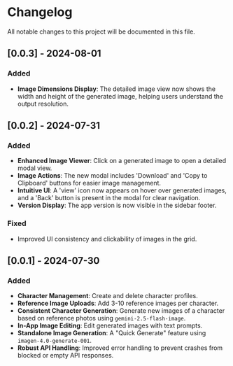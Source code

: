 # Changelog

All notable changes to this project will be documented in this file.

## [0.0.3] - 2024-08-01

### Added
- **Image Dimensions Display**: The detailed image view now shows the width and height of the generated image, helping users understand the output resolution.

## [0.0.2] - 2024-07-31

### Added
- **Enhanced Image Viewer**: Click on a generated image to open a detailed modal view.
- **Image Actions**: The new modal includes 'Download' and 'Copy to Clipboard' buttons for easier image management.
- **Intuitive UI**: A 'view' icon now appears on hover over generated images, and a 'Back' button is present in the modal for clear navigation.
- **Version Display**: The app version is now visible in the sidebar footer.

### Fixed
- Improved UI consistency and clickability of images in the grid.

## [0.0.1] - 2024-07-30

### Added
- **Character Management**: Create and delete character profiles.
- **Reference Image Uploads**: Add 3-10 reference images per character.
- **Consistent Character Generation**: Generate new images of a character based on reference photos using `gemini-2.5-flash-image`.
- **In-App Image Editing**: Edit generated images with text prompts.
- **Standalone Image Generation**: A "Quick Generate" feature using `imagen-4.0-generate-001`.
- **Robust API Handling**: Improved error handling to prevent crashes from blocked or empty API responses.
